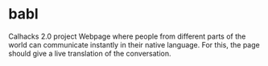 # babl
Calhacks 2.0 project
  Webpage where people from different parts of the world can communicate instantly in their native language. For this, the page should give a live translation of the conversation.
